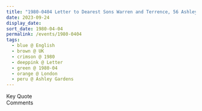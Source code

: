 ```yaml
---
title: "1980-0404 Letter to Dearest Sons Warren and Terrence, 56 Ashley Gardens, Ambrosden Avenue (near Victoria Station), London, UK"
date: 2023-09-24
display_date: 
sort_date: 1980-04-04
permalink: /events/1980-0404
tags:
  - blue @ English
  - brown @ UK
  - crimson @ 1980
  - deeppink @ Letter
  - green @ 1980-04
  - orange @ London
  - peru @ Ashley Gardens
---
```


<wave-list>
  <list-title color="green" width="75">Key Quote</list-title>
  <list-item color="BlanchedAlmond"  width="200"></list-item>
  <list-item color="Lavender"></list-item>
  <list-item color="BlanchedAlmond"></list-item>
</wave-list>

<br>

<wave-list>
  <list-title color="green" width="75">Comments</list-title>
  <list-item color="BlanchedAlmond"  width="200"></list-item>
  <list-item color="Lavender"></list-item>
  <list-item color="BlanchedAlmond"></list-item>
</wave-list>